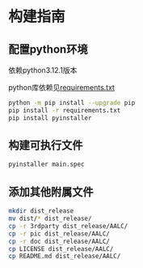 # 构建指南

## 配置python环境

依赖python3.12.1版本

python库依赖见[requirements.txt](requirements.txt)

```bash
python -m pip install --upgrade pip
pip install -r requirements.txt
pip install pyinstaller
```

## 构建可执行文件

```bash
pyinstaller main.spec
```

## 添加其他附属文件

```bash
mkdir dist_release
mv dist/* dist_release/
cp -r 3rdparty dist_release/AALC/
cp -r pic dist_release/AALC/
cp -r doc dist_release/AALC/
cp LICENSE dist_release/AALC/
cp README.md dist_release/AALC/
```
